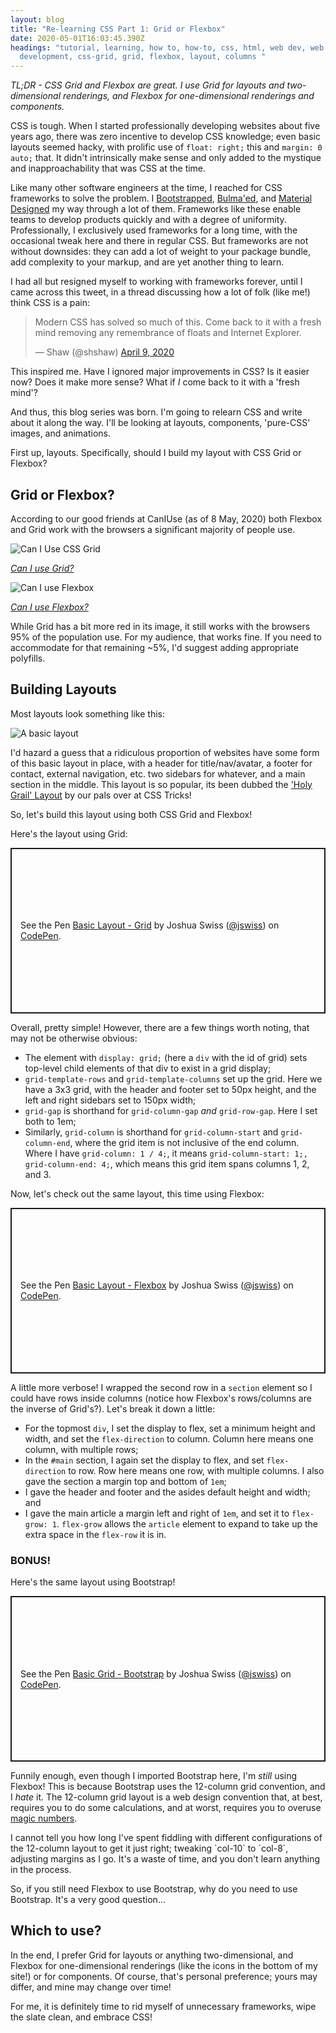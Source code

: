```yaml
---
layout: blog
title: "Re-learning CSS Part 1: Grid or Flexbox"
date: 2020-05-01T16:03:45.390Z
headings: "tutorial, learning, how to, how-to, css, html, web dev, web
  development, css-grid, grid, flexbox, layout, columns "
---
```


_TL;DR - CSS Grid and Flexbox are great. I use Grid for layouts and two-dimensional renderings, and Flexbox for one-dimensional renderings and components._

CSS is tough. When I started professionally developing websites about five years ago, there was zero incentive to develop CSS knowledge; even basic layouts seemed hacky, with prolific use of `float: right;` this and `margin: 0 auto;` that. It didn't intrinsically make sense and only added to the mystique and inapproachability that was CSS at the time.

Like many other software engineers at the time, I reached for CSS frameworks to solve the problem. I [Bootstrapped](https://getbootstrap.com/), [Bulma'ed](https://bulma.io/), and [Material Designed](https://material.io/) my way through a lot of them. Frameworks like these enable teams to develop products quickly and with a degree of uniformity. Professionally, I exclusively used frameworks for a long time, with the occasional tweak here and there in regular CSS. But frameworks are not without downsides: they can add a lot of weight to your package bundle, add complexity to your markup, and are yet another thing to learn.

I had all but resigned myself to working with frameworks forever, until I came across this tweet, in a thread discussing how a lot of folk (like me!) think CSS is a pain:

<blockquote class="twitter-tweet"><p lang="en" dir="ltr">Modern CSS has solved so much of this. Come back to it with a fresh mind removing any remembrance of floats and Internet Explorer.</p>&mdash; Shaw (@shshaw) <a href="https://twitter.com/shshaw/status/1248095631077507073?ref_src=twsrc%5Etfw">April 9, 2020</a></blockquote> <script async src="https://platform.twitter.com/widgets.js" charset="utf-8"></script>

This inspired me. Have I ignored major improvements in CSS? Is it easier now? Does it make more sense? What if _I_ come back to it with a 'fresh mind'?

And thus, this blog series was born. I'm going to relearn CSS and write about it along the way. I'll be looking at layouts, components, 'pure-CSS' images, and animations.

First up, layouts. Specifically, should I build my layout with CSS Grid or Flexbox?

## Grid or Flexbox?

According to our good friends at CanIUse (as of 8 May, 2020) both Flexbox and Grid work with the browsers a significant majority of people use.

![Can I Use CSS Grid](/uploads/can-i-use-grid.png "Can I Use CSS Grid")

_[Can I use Grid?](https://caniuse.com/#feat=css-grid)_

![Can I use Flexbox](/uploads/can-i-use-flexbox.png "Can I use Flexbox")

_[Can I use Flexbox?](https://caniuse.com/#feat=flexbox)_

While Grid has a bit more red in its image, it still works with the browsers 95% of the population use. For my audience, that works fine. If you need to accommodate for that remaining ~5%, I'd suggest adding appropriate polyfills.

## Building Layouts

Most layouts look something like this:

![A basic layout](/uploads/layout.png "A basic layout")

I'd hazard a guess that a ridiculous proportion of websites have some form of this basic layout in place, with a header for title/nav/avatar, a footer for contact, external navigation, etc. two sidebars for whatever, and a main section in the middle. This layout is so popular, its been dubbed the ['Holy Grail' Layout](https://css-tricks.com/snippets/css/css-grid-starter-layouts/) by our pals over at CSS Tricks!

So, let's build this layout using both CSS Grid and Flexbox!

Here's the layout using Grid:

<p class="codepen" data-height="265" data-theme-id="dark" data-default-tab="css,result" data-user="jswiss" data-slug-hash="BaorJOo" data-preview="true" style="height: 265px; box-sizing: border-box; display: flex; align-items: center; justify-content: center; border: 2px solid; margin: 1em 0; padding: 1em;" data-pen-title="Basic Layout - Grid">
  <span>See the Pen <a href="https://codepen.io/jswiss/pen/BaorJOo">
  Basic Layout - Grid</a> by Joshua Swiss (<a href="https://codepen.io/jswiss">@jswiss</a>)
  on <a href="https://codepen.io">CodePen</a>.</span>
</p>

<script async src="https://static.codepen.io/assets/embed/ei.js"></script>

Overall, pretty simple! However, there are a few things worth noting, that may not be otherwise obvious:

- The element with `display: grid;` (here a `div` with the id of grid) sets top-level child elements of that div to exist in a grid display;
- `grid-template-rows` and `grid-template-columns` set up the grid. Here we have a 3x3 grid, with the header and footer set to 50px height, and the left and right sidebars set to 150px width;
- `grid-gap` is shorthand for `grid-column-gap` _and_ `grid-row-gap`. Here I set both to 1em;
- Similarly, `grid-column` is shorthand for `grid-column-start` and `grid-column-end`, where the grid item is not inclusive of the end column. Where I have `grid-column: 1 / 4;`, it means `grid-column-start: 1;, grid-column-end: 4;`, which means this grid item spans columns 1, 2, and 3.

Now, let's check out the same layout, this time using Flexbox:

<p class="codepen" data-height="265" data-theme-id="dark" data-default-tab="css,result" data-user="jswiss" data-slug-hash="dyYmdWy" data-preview="true" style="height: 265px; box-sizing: border-box; display: flex; align-items: center; justify-content: center; border: 2px solid; margin: 1em 0; padding: 1em;" data-pen-title="Basic Layout - Flexbox">
  <span>See the Pen <a href="https://codepen.io/jswiss/pen/dyYmdWy">
  Basic Layout - Flexbox</a> by Joshua Swiss (<a href="https://codepen.io/jswiss">@jswiss</a>)
  on <a href="https://codepen.io">CodePen</a>.</span>
</p>

<script async src="https://static.codepen.io/assets/embed/ei.js"></script>

A little more verbose! I wrapped the second row in a `section` element so I could have rows inside columns (notice how Flexbox's rows/columns are the inverse of Grid's?). Let's break it down a little:

- For the topmost `div`, I set the display to flex, set a minimum height and width, and set the `flex-direction` to column. Column here means one column, with multiple rows;
- In the `#main` section, I again set the display to flex, and set `flex-direction` to row. Row here means one row, with multiple columns. I also gave the section a margin top and bottom of `1em`;
- I gave the header and footer and the asides default height and width; and
- I gave the main article a margin left and right of `1em`, and set it to `flex-grow: 1`. `flex-grow` allows the `article` element to expand to take up the extra space in the `flex-row` it is in.

### BONUS!

Here's the same layout using Bootstrap!

<p class="codepen" data-height="265" data-theme-id="dark" data-default-tab="css,result" data-user="jswiss" data-slug-hash="xxwWWqO" data-preview="true" style="height: 265px; box-sizing: border-box; display: flex; align-items: center; justify-content: center; border: 2px solid; margin: 1em 0; padding: 1em;" data-pen-title="Basic Grid - Bootstrap">
  <span>See the Pen <a href="https://codepen.io/jswiss/pen/xxwWWqO">
  Basic Grid - Bootstrap</a> by Joshua Swiss (<a href="https://codepen.io/jswiss">@jswiss</a>)
  on <a href="https://codepen.io">CodePen</a>.</span>
</p>

<script async src="https://static.codepen.io/assets/embed/ei.js"></script>

Funnily enough, even though I imported Bootstrap here, I'm _still_ using Flexbox! This is because Bootstrap uses the 12-column grid convention, and I _hate_ it. The 12-column grid layout is a web design convention that, at best, requires you to do some calculations, and at worst, requires you to overuse [magic numbers](https://css-tricks.com/magic-numbers-in-css/).

I cannot tell you how long I've spent fiddling with different configurations of the 12-column layout to get it just right; tweaking \`col-10\` to \`col-8\`, adjusting margins as I go. It's a waste of time, and you don't learn anything in the process.

So, if you still need Flexbox to use Bootstrap, why do you need to use Bootstrap. It's a very good question...

## Which to use?

In the end, I prefer Grid for layouts or anything two-dimensional, and Flexbox for one-dimensional renderings (like the icons in the bottom of my site!) or for components. Of course, that's personal preference; yours may differ, and mine may change over time!

For me, it is definitely time to rid myself of unnecessary frameworks, wipe the slate clean, and embrace CSS!
